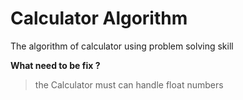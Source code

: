 # Calculator Algorithm
The algorithm of calculator using problem solving skill


**What need to be fix ?**
> the Calculator must can handle float numbers
